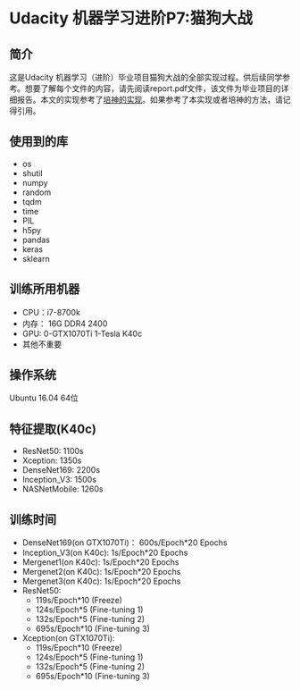 # Udacity 机器学习进阶P7:猫狗大战

 ## 简介
这是Udacity 机器学习（进阶）毕业项目猫狗大战的全部实现过程。供后续同学参考。想要了解每个文件的内容，请先阅读report.pdf文件，该文件为毕业项目的详细报告。本文的实现参考了[培神的实现](https://github.com/ypwhs/dogs_vs_cats)。如果参考了本实现或者培神的方法，请记得引用。

## 使用到的库
- os
- shutil
- numpy
- random
- tqdm
- time
- PIL
- h5py
- pandas
- keras
- sklearn

## 训练所用机器
- CPU：i7-8700k
- 内存： 16G DDR4 2400
- GPU: 0-GTX1070Ti 1-Tesla K40c
- 其他不重要

## 操作系统
Ubuntu 16.04 64位

## 特征提取(K40c)
- ResNet50: 1100s
- Xception: 1350s
- DenseNet169: 2200s
- Inception_V3: 1500s
- NASNetMobile: 1260s

## 训练时间
- DenseNet169(on GTX1070Ti)： 600s/Epoch*20 Epochs 
- Inception_V3(on K40c): 1s/Epoch*20 Epochs
- Mergenet1(on K40c): 1s/Epoch*20 Epochs
- Mergenet2(on K40c): 1s/Epoch*20 Epochs 
- Mergenet3(on K40c): 1s/Epoch*20 Epochs 
- ResNet50: 
	- 119s/Epoch*10 (Freeze) 
	- 124s/Epoch*5 (Fine-tuning 1)
	- 132s/Epoch*5 (Fine-tuning 2)
	- 695s/Epoch*10 (Fine-tuning 3)
- Xception(on GTX1070Ti): 
	- 119s/Epoch*10 (Freeze) 
	- 124s/Epoch*5 (Fine-tuning 1)
	- 132s/Epoch*5 (Fine-tuning 2)
	- 695s/Epoch*10 (Fine-tuning 3)
